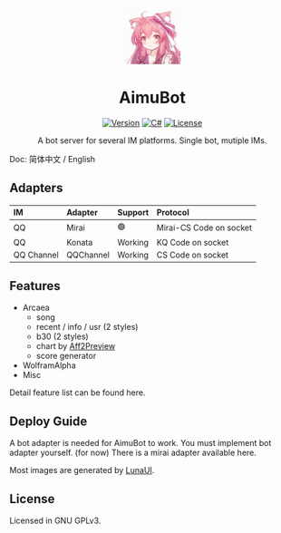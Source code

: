 <div align="center">

<img width="100" src="Resources/AimuBot.jpg">

# AimuBot

[![Version](https://img.shields.io/badge/Public-1.0.0-blue)](#)
[![C#](https://img.shields.io/badge/.NET-6.0-blue)](#)
[![License](https://img.shields.io/static/v1?label=LICENSE&message=GNU%20GPLv3&color=lightrey)](./LICENSE)

A bot server for several IM platforms. Single bot, mutiple IMs.

</div>

Doc: 简体中文 / English

## Adapters

| IM  | Adapter | Support | Protocol |
|:----|:--------|:--------|:---------|
| QQ  | Mirai   | 🟢     | Mirai-CS Code on socket   |
| QQ  | Konata  | Working     | KQ Code on socket   |
| QQ Channel | QQChannel | Working | CS Code on socket |

## Features

- Arcaea
  - song
  - recent / info / usr (2 styles)
  - b30 (2 styles)
  - chart by [Aff2Preview](https://github.com/InariAimu/Aff2Preview)
  - score generator
- WolframAlpha
- Misc

Detail feature list can be found here.

## Deploy Guide

A bot adapter is needed for AimuBot to work. You must implement bot adapter yourself. (for now) There is a mirai adapter available here.

Most images are generated by [LunaUI](https://github.com/InariAimu/LunaUI).

## License

Licensed in GNU GPLv3.
